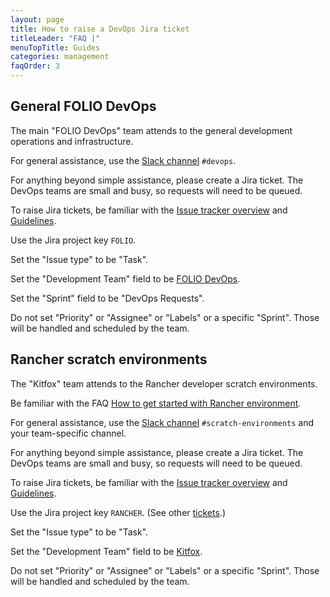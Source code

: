 ```yaml
---
layout: page
title: How to raise a DevOps Jira ticket
titleLeader: "FAQ |"
menuTopTitle: Guides
categories: management
faqOrder: 3
---
```


## General FOLIO DevOps

The main "FOLIO DevOps" team attends to the general development operations and infrastructure.

For general assistance, use the [Slack channel](/guidelines/which-forum/#slack) `#devops`.

For anything beyond simple assistance, please create a Jira ticket.
The DevOps teams are small and busy, so requests will need to be queued.

To raise Jira tickets, be familiar with the [Issue tracker overview](/guidelines/which-forum/#issue-tracker) and [Guidelines](/guidelines/issue-tracker/).

Use the Jira project key `FOLIO`.

Set the "Issue type" to be "Task".

Set the "Development Team" field to be [FOLIO DevOps](https://wiki.folio.org/display/FOLIJET/FOLIO+DevOps).

Set the "Sprint" field to be "DevOps Requests".

Do not set "Priority" or "Assignee" or "Labels" or a specific "Sprint". Those will be handled and scheduled by the team.

## Rancher scratch environments

The "Kitfox" team attends to the Rancher developer scratch environments.

Be familiar with the FAQ [How to get started with Rancher environment](/faqs/how-to-get-started-with-rancher/).

For general assistance, use the [Slack channel](/guidelines/which-forum/#slack) `#scratch-environments` and your team-specific channel.

For anything beyond simple assistance, please create a Jira ticket.
The DevOps teams are small and busy, so requests will need to be queued.

To raise Jira tickets, be familiar with the [Issue tracker overview](/guidelines/which-forum/#issue-tracker) and [Guidelines](/guidelines/issue-tracker/).

Use the Jira project key `RANCHER`. (See other [tickets](https://issues.folio.org/projects/RANCHER).)

Set the "Issue type" to be "Task".

Set the "Development Team" field to be [Kitfox](https://wiki.folio.org/display/FOLIJET/Kitfox+Team+DevOps+-+Dev+Support).

Do not set "Priority" or "Assignee" or "Labels" or a specific "Sprint". Those will be handled and scheduled by the team.

<div class="folio-spacer-content"></div>

